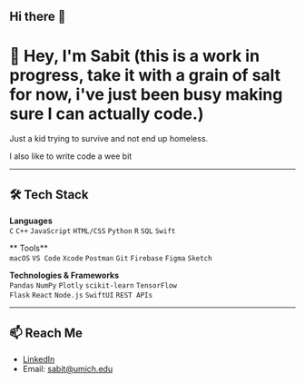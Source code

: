 ## Hi there 👋

<!--
**sabit-islam/sabit-islam** is a ✨ _special_ ✨ repository because its `README.md` (this file) appears on your GitHub profile.

Here are some ideas to get you started:

- 🔭 I’m currently working on ...
- 🌱 I’m currently learning ...
- 👯 I’m looking to collaborate on ...
- 🤔 I’m looking for help with ...
- 💬 Ask me about ...
- 📫 How to reach me: ...
- 😄 Pronouns: ...
- ⚡ Fun fact: ...
-->

# 👋 Hey, I'm Sabit (this is a work in progress, take it with a grain of salt for now, i've just been busy making sure I can actually code.)

Just a kid trying to survive and not end up homeless.

I also like to write code a wee bit

---

## 🛠️ Tech Stack

**Languages**  
`C` `C++` `JavaScript` `HTML/CSS` `Python` `R` `SQL` `Swift`

** Tools**  
`macOS` `VS Code` `Xcode` `Postman` `Git` `Firebase` `Figma` `Sketch`

**Technologies & Frameworks**  
`Pandas` `NumPy` `Plotly` `scikit-learn` `TensorFlow`  
`Flask` `React` `Node.js` `SwiftUI` `REST APIs`

---

## 📫 Reach Me

- [LinkedIn](https://linkedin.com/in/sabit-islam)
- Email: sabit@umich.edu


